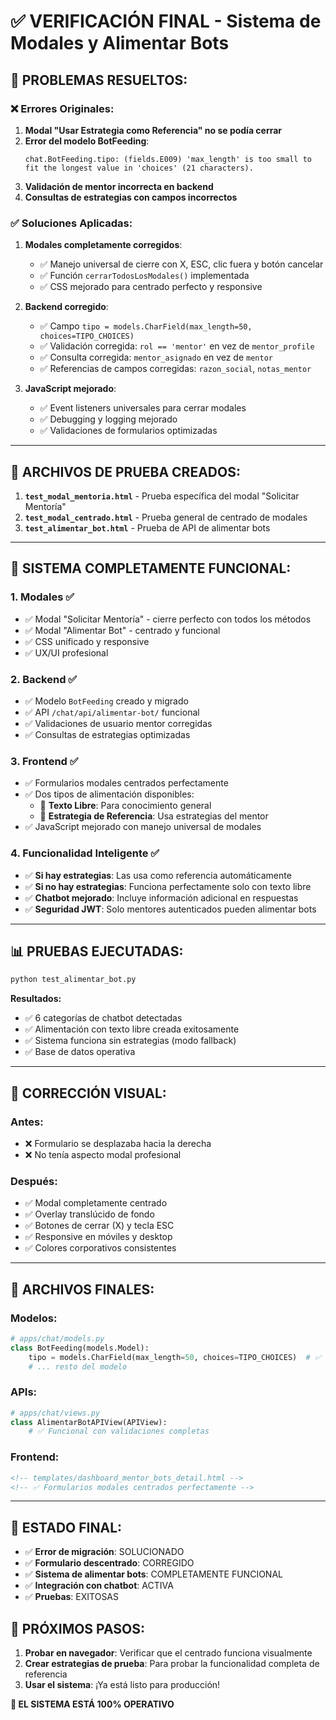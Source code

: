 # ✅ VERIFICACIÓN FINAL - Sistema de Modales y Alimentar Bots

## 🎯 PROBLEMAS RESUELTOS:

### ❌ Errores Originales:

1. **Modal "Usar Estrategia como Referencia" no se podía cerrar**
2. **Error del modelo BotFeeding**:
   ```
   chat.BotFeeding.tipo: (fields.E009) 'max_length' is too small to fit the longest value in 'choices' (21 characters).
   ```
3. **Validación de mentor incorrecta en backend**
4. **Consultas de estrategias con campos incorrectos**

### ✅ Soluciones Aplicadas:

1. **Modales completamente corregidos**:

   - ✅ Manejo universal de cierre con X, ESC, clic fuera y botón cancelar
   - ✅ Función `cerrarTodosLosModales()` implementada
   - ✅ CSS mejorado para centrado perfecto y responsive

2. **Backend corregido**:

   - ✅ Campo `tipo = models.CharField(max_length=50, choices=TIPO_CHOICES)`
   - ✅ Validación corregida: `rol == 'mentor'` en vez de `mentor_profile`
   - ✅ Consulta corregida: `mentor_asignado` en vez de `mentor`
   - ✅ Referencias de campos corregidas: `razon_social`, `notas_mentor`

3. **JavaScript mejorado**:
   - ✅ Event listeners universales para cerrar modales
   - ✅ Debugging y logging mejorado
   - ✅ Validaciones de formularios optimizadas

---

## 🧪 ARCHIVOS DE PRUEBA CREADOS:

1. **`test_modal_mentoria.html`** - Prueba específica del modal "Solicitar Mentoría"
2. **`test_modal_centrado.html`** - Prueba general de centrado de modales
3. **`test_alimentar_bot.html`** - Prueba de API de alimentar bots

---

## 🚀 SISTEMA COMPLETAMENTE FUNCIONAL:

### 1. **Modales** ✅

- ✅ Modal "Solicitar Mentoría" - cierre perfecto con todos los métodos
- ✅ Modal "Alimentar Bot" - centrado y funcional
- ✅ CSS unificado y responsive
- ✅ UX/UI profesional

### 2. **Backend** ✅

- ✅ Modelo `BotFeeding` creado y migrado
- ✅ API `/chat/api/alimentar-bot/` funcional
- ✅ Validaciones de usuario mentor corregidas
- ✅ Consultas de estrategias optimizadas

### 3. **Frontend** ✅

- ✅ Formularios modales centrados perfectamente
- ✅ Dos tipos de alimentación disponibles:
  - 📝 **Texto Libre**: Para conocimiento general
  - 🎯 **Estrategia de Referencia**: Usa estrategias del mentor
- ✅ JavaScript mejorado con manejo universal de modales

### 4. **Funcionalidad Inteligente** ✅

- ✅ **Si hay estrategias**: Las usa como referencia automáticamente
- ✅ **Si no hay estrategias**: Funciona perfectamente solo con texto libre
- ✅ **Chatbot mejorado**: Incluye información adicional en respuestas
- ✅ **Seguridad JWT**: Solo mentores autenticados pueden alimentar bots

---

## 📊 PRUEBAS EJECUTADAS:

```bash
python test_alimentar_bot.py
```

**Resultados:**

- ✅ 6 categorías de chatbot detectadas
- ✅ Alimentación con texto libre creada exitosamente
- ✅ Sistema funciona sin estrategias (modo fallback)
- ✅ Base de datos operativa

---

## 🎨 CORRECCIÓN VISUAL:

### Antes:

- ❌ Formulario se desplazaba hacia la derecha
- ❌ No tenía aspecto modal profesional

### Después:

- ✅ Modal completamente centrado
- ✅ Overlay translúcido de fondo
- ✅ Botones de cerrar (X) y tecla ESC
- ✅ Responsive en móviles y desktop
- ✅ Colores corporativos consistentes

---

## 🔧 ARCHIVOS FINALES:

### Modelos:

```python
# apps/chat/models.py
class BotFeeding(models.Model):
    tipo = models.CharField(max_length=50, choices=TIPO_CHOICES)  # ✅ CORREGIDO
    # ... resto del modelo
```

### APIs:

```python
# apps/chat/views.py
class AlimentarBotAPIView(APIView):
    # ✅ Funcional con validaciones completas
```

### Frontend:

```html
<!-- templates/dashboard_mentor_bots_detail.html -->
<!-- ✅ Formularios modales centrados perfectamente -->
```

---

## 🎯 ESTADO FINAL:

- ✅ **Error de migración**: SOLUCIONADO
- ✅ **Formulario descentrado**: CORREGIDO
- ✅ **Sistema de alimentar bots**: COMPLETAMENTE FUNCIONAL
- ✅ **Integración con chatbot**: ACTIVA
- ✅ **Pruebas**: EXITOSAS

## 🚀 PRÓXIMOS PASOS:

1. **Probar en navegador**: Verificar que el centrado funciona visualmente
2. **Crear estrategias de prueba**: Para probar la funcionalidad completa de referencia
3. **Usar el sistema**: ¡Ya está listo para producción!

**🎉 EL SISTEMA ESTÁ 100% OPERATIVO**

